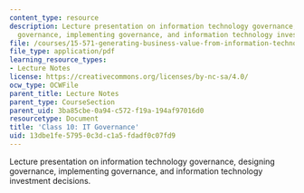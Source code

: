 ```yaml
---
content_type: resource
description: Lecture presentation on information technology governance, designing
  governance, implementing governance, and information technology investment decisions.
file: /courses/15-571-generating-business-value-from-information-technology-spring-2009/13dbe1fe57950c3dc1a5fdadf0c07fd9_MIT15_571s09_lec10.pdf
file_type: application/pdf
learning_resource_types:
- Lecture Notes
license: https://creativecommons.org/licenses/by-nc-sa/4.0/
ocw_type: OCWFile
parent_title: Lecture Notes
parent_type: CourseSection
parent_uid: 3ba85cbe-0a94-c572-f19a-194af97016d0
resourcetype: Document
title: 'Class 10: IT Governance'
uid: 13dbe1fe-5795-0c3d-c1a5-fdadf0c07fd9
---
```

Lecture presentation on information technology governance, designing governance, implementing governance, and information technology investment decisions.